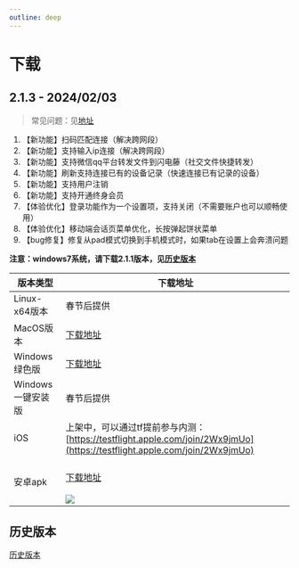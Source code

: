 ```yaml
---
outline: deep
---
```


# 下载

## 2.1.3 - 2024/02/03

> 常见问题：见[地址](/qa.html)

1. 【新功能】扫码匹配连接（解决跨网段）
2. 【新功能】支持输入ip连接（解决跨网段）
3. 【新功能】支持微信qq平台转发文件到闪电藤（社交文件快捷转发）
4. 【新功能】刷新支持连接已有的设备记录（快速连接已有记录的设备）
5. 【新功能】支持用户注销
6. 【新功能】支持开通终身会员
7. 【体验优化】登录功能作为一个设置项，支持关闭（不需要账户也可以顺畅使用）
8. 【体验优化】移动端会话页菜单优化，长按弹起饼状菜单
9. 【bug修复】修复从pad模式切换到手机模式时，如果tab在设置上会奔溃问题

**注意：windows7系统，请下载2.1.1版本，见[历史版本](history.html)**

| 版本类型         | 下载地址                                                                                                                                                             |
  | ------------ |------------------------------------------------------------------------------------------------------------------------------------------------------------------|
  | Linux-x64版本  | 春节后提供                                                                                                                                                            |
  | MacOS版本      | [下载地址](https://cdn.zishu.life/2.1.3/sdt-2.1.3-macos.zip)                                                                                                         |
  | Windows绿色版   | [下载地址](https://cdn.zishu.life/2.1.3/sdt-2.1.3-windows-7-11.zip)                                                                                                       |
  | Windows一键安装版 | 春节后提供                                                                                                                                                            |
  | iOS          | 上架中，可以通过tf提前参与内测：[https://testflight.apple.com/join/2Wx9jmUo](https://testflight.apple.com/join/2Wx9jmUo)  |
  | 安卓apk        | <br/>[下载地址](https://cdn.zishu.life/2.1.3/sdt-2.1.3.apk)<br/><br/>![](https://cdn.zishu.life/2.1.3/qr-2.1.3-apk.png)                                              |

## 历史版本

[历史版本](history.html)
